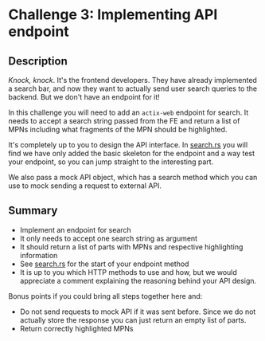 # Challenge 3: Implementing API endpoint

## Description
_Knock, knock_. It's the frontend developers. They have already implemented a search
 bar, and now they want to actually send user search queries to the backend. But we don't have an endpoint for it!

In this challenge you will need to add an `actix-web` endpoint for search. It needs to
 accept a search string passed from the FE and return a list of MPNs including what fragments of the MPN should be highlighted. 

It's completely up to you to design the API interface. In [search.rs](search.rs) you will find we have only added the basic skeleton for the endpoint and a way test your endpoint, so you can jump straight to the interesting part.

We also pass a mock API object, which has a search method which you can use to mock sending a request to external API.

## Summary
* Implement an endpoint for search
* It only needs to accept one search string as argument
* It should return a list of parts with MPNs and respective highlighting information
* See [search.rs](search.rs) for the start of your endpoint method
* It is up to you which HTTP methods to use and how, but we would appreciate a comment
 explaining the reasoning behind your API design. 

 Bonus points if you could bring all steps together here and:
 * Do not send requests to mock API if it was sent before. Since we do not actually
  store the response you can just return an empty list of parts.
 * Return correctly highlighted MPNs
